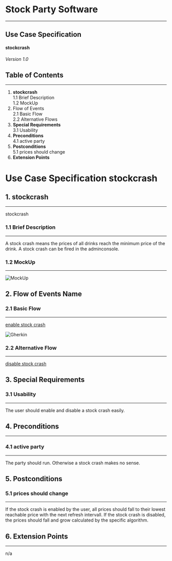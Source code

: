 # Stock Party Software #
---
## Use Case Specification ##
#### stockcrash ####
 
*Version 1.0*   
    


## Table of Contents ##
---
1. **stockcrash**         
1.1 Brief Description     
1.2 MockUp       
2. Flow of Events    
2.1 Basic Flow     
2.2 Alternative Flows    
3. **Special Requirements**    
3.1 Usability              
4. **Preconditions**        
4.1 active party     
5. **Postconditions**     
5.1 prices should change
6. **Extension Points**


# Use Case Specification stockcrash #

## 1.  stockcrash ##
---
stockcrash

### 1.1  Brief Description ###
---
A stock crash means the prices of all drinks reach the minimum price of the drink. A stock crash can be fired in the adminconsole.   
### 1.2  MockUp ###
---
![MockUp](https://bytebucket.org/stockings/projectmanagement/raw/master/useCases/manageDrinks.png)

## 2. Flow of Events Name ##
### 2.1 Basic Flow ###
---
[enable stock crash](https://bytebucket.org/stockings/projectmanagement/raw/master/useCases/enableStockcrashFlow.pdf)     

![Gherkin](https://bytebucket.org/stockings/projectmanagement/raw/master/useCases/stockCrashNarrative.jpg)

### 2.2 Alternative Flow ###
---
[disable stock crash](https://bytebucket.org/stockings/projectmanagement/raw/master/useCases/disableStockcrashFlow.pdf)     
    
## 3. Special Requirements ##
### 3.1 Usability ###
---
The user should enable and disable a stock crash easily.

## 4. Preconditions ##
---

### 4.1 active party ###
---
The party should run. Otherwise a stock crash makes no sense.

## 5. Postconditions ##
### 5.1 prices should change ###
---

If the stock crash is enabled by the user, all prices should fall to their lowest reachable price with the next refresh intervall. If the stock crash is disabled, the prices should fall and grow calculated by the specific algorithm.

## 6. Extension Points ##
---
n/a
    